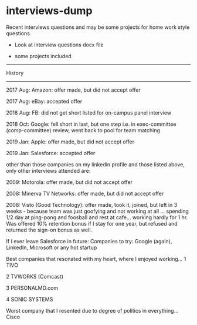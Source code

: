 # interviews-dump

Recent interviews questions and may be some projects for home work style questions

- Look at interview questions docx file

- some projects included 


----------------------

History

-----------------------

2017 Aug: Amazon: offer made, but did not accept offer 

2017 Aug: eBay: accepted offer

2018 Aug: FB: did not get short listed for on-campus panel interview

2018 Oct: Google: fell short in last, but one step i.e. in exec-committee (comp-committee) review, went back to pool for team matching

2019 Jan: Apple: offer made, but did not accept offer

2019 Jan: Salesforce: accepted offer

other than those companies on my linkedin profile and those listed above, only other interviews attended are: 

2009: Motorola: offer made, but did not accept offer

2008: Minerva TV Networks: offer made, but did not accept offer

2008: Visto (Good Technology): offer made, took it, joined, but left in 3 weeks - because team was just goofying and not working at all ... spending 1/2 day at ping-pong and foosball and rest at cafe... working hardly for 1 hr. Was offered 10% retention bonus if I stay for one year, but refused and returned the sign-on bonus as well.

If I ever leave Salesforce in future:
Companies to try: Google (again), LinkedIn, Microsoft or any hot startup

Best companies that resonated with my heart, where I enjoyed working... 
1 TIVO

2 TVWORKS (Comcast)

3 PERSONALMD.com

4 SONIC SYSTEMS

Worst company that I resented due to degree of politics in everything... Cisco

